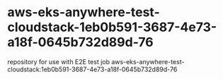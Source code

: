 # aws-eks-anywhere-test-cloudstack-1eb0b591-3687-4e73-a18f-0645b732d89d-76
repository for use with E2E test job aws-eks-anywhere-test-cloudstack:1eb0b591-3687-4e73-a18f-0645b732d89d-76
